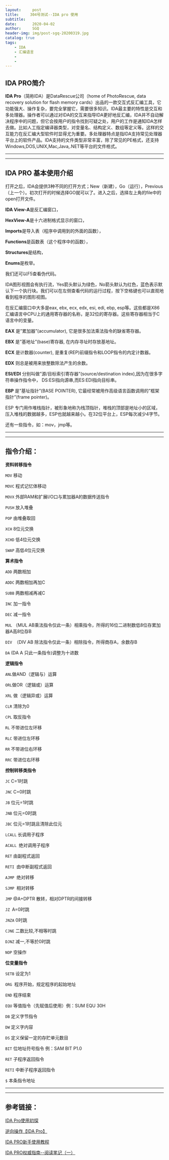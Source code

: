 ```yaml
---
layout:     post
title:     304号测试--IDA pro 使用
subtitle:   
date:       2020-04-02
author:     SGQ
header-img: img/post-sgq-20200319.jpg
catalog: true
tags:
    - IDA
    - 汇编语言
    - 
    - 
---
```




## IDA PRO简介


   **IDA Pro**（简称IDA）是DataRescue公司（home of PhotoRescue, data recovery solution for flash memory   cards）出品的一款交互式反汇编工具，它功能强大、操作复杂，要完全掌握它，需要很多知识。IDA最主要的特性是交互和多处理器。操作者可以通过对IDA的交互来指导IDA更好地反汇编，IDA并不自动解决程序中的问题，但它会按用户的指令找到可疑之处，用户的工作是通知IDA怎样去做。比如人工指定编译器类型，对变量名、结构定义、数组等定义等。这样的交互能力在反汇编大型软件时显得尤为重要。多处理器特点是指IDA支持常见处理器平台上的软件产品。IDA支持的文件类型非常丰富，除了常见的PE格式，还支持Windows,DOS,UNIX,Mac,Java,.NET等平台的文件格式。




***
***

## IDA PRO 基本使用介绍

打开之后，IDA会提供3种不同的打开方式；New（新建），Go（运行），Previous（上一个）。初次打开的时候选择GO就可以了。进入之后，选择左上角的file中的open打开文件。

**IDA View-A**是反汇编窗口，

**HexView-A**是十六进制格式显示的窗口，

**Imports**是导入表（程序中调用到的外面的函数），

**Functions**是函数表（这个程序中的函数），

**Structures**是结构，

**Enums**是枚举。

我们还可以F5查看伪代码。

IDA图形视图会有执行流，Yes箭头默认为绿色，No箭头默认为红色，蓝色表示默认下一个执行块。我们可以在左侧查看代码的运行过程，按下空格键也可以直观地看到程序的图形视图。


在反汇编窗口中大多是eax, ebx, ecx, edx, esi, edi, ebp, esp等。这些都是X86 汇编语言中CPU上的通用寄存器的名称，是32位的寄存器。这些寄存器相当于C语言中的变量。

**EAX** 是”累加器”(accumulator), 它是很多加法乘法指令的缺省寄存器。

**EBX** 是”基地址”(base)寄存器, 在内存寻址时存放基地址。

**ECX** 是计数器(counter), 是重复(REP)前缀指令和LOOP指令的内定计数器。

**EDX** 则总是被用来放整数除法产生的余数。

**ESI/EDI** 分别叫做”源/目标索引寄存器”(source/destination index),因为在很多字符串操作指令中， DS:ESI指向源串,而ES:EDI指向目标串。

**EBP** 是”基址指针”(BASE POINTER), 它最经常被用作高级语言函数调用的”框架指针”(frame pointer)。

ESP 专门用作堆栈指针，被形象地称为栈顶指针，堆栈的顶部是地址小的区域，压入堆栈的数据越多，ESP也就越来越小。在32位平台上，ESP每次减少4字节。

还有一些指令，如：mov，jmp等。



***
***

## 指令介绍：

**资料转移指令**

`MOV` 移动

`MOVC` 程式记忆体移动

`MOVX` 外部RAM和扩展I/O口与累加器A的数据传送指令

`PUSH` 放入堆叠

`POP` 由堆叠取回

`XCH` 8位元交换

`XCHD` 低4位元交换

`SWAP` 高低4位元交换



**算术指令**

`ADD` 两数相加

`ADDC` 两数相加再加C

`SUBB` 两数相减再减C

`INC` 加一指令

`DEC` 减一指令

`MUL` （MUL AB乘法指令仅此一条）相乘指令，所得的16位二进制数低8位存累加器A高8位存B

`DIV `（DIV AB 除法指令仅此一条）相除指令，所得商存A，余数存B

`DA` (DA A 只此一条指令)调整为十进数



**逻辑指令**

`ANL`做AND（逻辑与）运算

`ORL`做OR（逻辑或）运算

`XRL` 做（逻辑异或）运算

`CLR` 清除为0

`CPL` 取反指令

`RL` 不带进位左环移

`RLC` 带进位左环移

`RR` 不带进位右环移

`RRC` 带进位右环移



**控制转移类指令**

`JC` C=1时跳

`JNC` C=0时跳

`JB` 位元=1时跳

`JNB` 位元=0时跳

`JBC` 位元=1时跳且清除此位元

`LCALL` 长调用子程序

`ACALL `绝对调用子程序

`RET` 由副程式返回

`RETI `由中断副程式返回

`AJMP `绝对转移

`SJMP `相对转移

`JMP` @A+DPTR 散转，相对DPTR的间接转移

`JZ `A=0时跳

`JNZA` 0时跳

`CJNE` 二数比较,不相等时跳

`DJNZ` 减一,不等於0时跳

`NOP` 空操作



**位变量指令**

`SETB` 设定为1

`ORG `程序开始，规定程序的起始地址

`END` 程序结束

`EQU` 等值指令（先赋值后使用）例：SUM EQU 30H

`DB` 定义字节指令

`DW` 定义字内容

`DS` 定义保留一定的存贮单元数目

`BIT` 位地址符号指令 例：SAM BIT P1.0

`RET` 子程序返回指令

`RETI` 中断子程序返回指令

`$` 本条指令地址


***
***
## 参考链接：

[IDA Pro使用初探](https://blog.csdn.net/whatiwhere/article/details/81610539)

[逆向操作【IDA Pro】](https://www.jianshu.com/p/d425140c6561)

[IDA PRO新手使用教程](https://zhuanlan.zhihu.com/p/82177268 )

[IDA PRO权威指南--阅读笔记（一）](https://www.jianshu.com/p/95e4733842f1)







